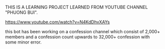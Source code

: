 THIS IS A LEARNING PROJECT LEARNED FROM YOUTUBE CHANNEL "PHUONG BUI".

https://www.youtube.com/watch?v=N4KdDhvXAYs

this bot has been working on a confession channel which consist of 2,000+ members and a confession count upwards to 32,000+ confession with some minor error.
